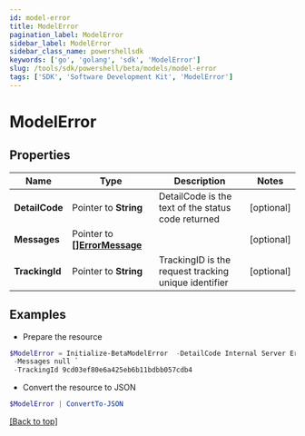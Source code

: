 ```yaml
---
id: model-error
title: ModelError
pagination_label: ModelError
sidebar_label: ModelError
sidebar_class_name: powershellsdk
keywords: ['go', 'golang', 'sdk', 'ModelError'] 
slug: /tools/sdk/powershell/beta/models/model-error
tags: ['SDK', 'Software Development Kit', 'ModelError']
---
```



# ModelError

## Properties

Name | Type | Description | Notes
------------ | ------------- | ------------- | -------------
**DetailCode** |  Pointer to **String** | DetailCode is the text of the status code returned | [optional] 
**Messages** |  Pointer to [**[]ErrorMessage**](error-message) |  | [optional] 
**TrackingId** |  Pointer to **String** | TrackingID is the request tracking unique identifier | [optional] 

## Examples

- Prepare the resource
```powershell
$ModelError = Initialize-BetaModelError  -DetailCode Internal Server Error `
 -Messages null `
 -TrackingId 9cd03ef80e6a425eb6b11bdbb057cdb4
```

- Convert the resource to JSON
```powershell
$ModelError | ConvertTo-JSON
```


[[Back to top]](#) 

